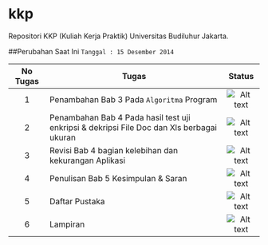 kkp
===

Repositori KKP (Kuliah Kerja Praktik) Universitas Budiluhur Jakarta.

##Perubahan Saat Ini
`Tanggal : 15 Desember 2014`

| No Tugas   |      Tugas      |  Status |
|:----------:|-------------|:------:|
| 1 |  Penambahan Bab 3 Pada `Algoritma` Program |![Alt text](http://icons.iconarchive.com/icons/hopstarter/sleek-xp-basic/24/Ok-icon.png) |
| 2 | Penambahan Bab 4 Pada hasil test uji enkripsi & dekripsi File Doc dan Xls berbagai ukuran |![Alt text](http://icons.iconarchive.com/icons/hopstarter/sleek-xp-basic/24/Ok-icon.png)|
| 3 |Revisi Bab 4 bagian kelebihan dan kekurangan Aplikasi|![Alt text](http://icons.iconarchive.com/icons/custom-icon-design/flatastic-2/24/process-info-icon.png)|
| 4 |Penulisan Bab 5 Kesimpulan & Saran|![Alt text](http://icons.iconarchive.com/icons/custom-icon-design/flatastic-2/24/process-info-icon.png)|
| 5 |Daftar Pustaka|![Alt text](http://icons.iconarchive.com/icons/custom-icon-design/flatastic-2/24/process-info-icon.png)|
| 6 |Lampiran|![Alt text](http://icons.iconarchive.com/icons/custom-icon-design/flatastic-2/24/process-info-icon.png)|


